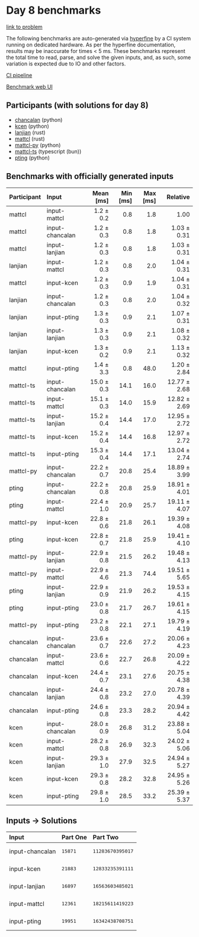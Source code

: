 # Day 8 benchmarks

[link to problem](https://adventofcode.com/2023/day/8)

The following benchmarks are auto-generated via
[hyperfine](https://github.com/sharkdp/hyperfine) by a CI system running on
dedicated hardware. As per the hyperfine documentation, results may be
inaccurate for times < 5 ms. These benchmarks represent the total time to read,
parse, and solve the given inputs, and, as such, some variation is expected due
to IO and other factors.

[CI pipeline](http://ci.papercode.net:8080/teams/main/pipelines/aoc2023)

[Benchmark web UI](https://aoc.ancalagon.black)


## Participants (with solutions for day 8)

- [chancalan](https://github.com/chancalan/aoc2023) (python)
- [kcen](https://github.com/kcen/aoc2023) (python)
- [lanjian](https://github.com/lanjian/aoc-2023) (rust)
- [mattcl](https://github.com/mattcl/aoc2023) (rust)
- [mattcl-py](https://github.com/mattcl/aoc2023-py) (python)
- [mattcl-ts](https://github.com/mattcl/aoc2023-js) (typescript (bun))
- [pting](https://github.com/pting/aoc2023) (python)


## Benchmarks with officially generated inputs

| Participant | Input | Mean [ms] | Min [ms] | Max [ms] | Relative |
|:---|:---|---:|---:|---:|---:|
| mattcl | input-mattcl | 1.2 ± 0.2 | 0.8 | 1.8 | 1.00 |
| mattcl | input-chancalan | 1.2 ± 0.3 | 0.8 | 1.8 | 1.03 ± 0.31 |
| mattcl | input-lanjian | 1.2 ± 0.3 | 0.8 | 1.8 | 1.03 ± 0.31 |
| lanjian | input-mattcl | 1.2 ± 0.3 | 0.8 | 2.0 | 1.04 ± 0.31 |
| mattcl | input-kcen | 1.2 ± 0.3 | 0.9 | 1.9 | 1.04 ± 0.31 |
| lanjian | input-chancalan | 1.2 ± 0.3 | 0.8 | 2.0 | 1.04 ± 0.32 |
| lanjian | input-pting | 1.3 ± 0.3 | 0.9 | 2.1 | 1.07 ± 0.31 |
| lanjian | input-lanjian | 1.3 ± 0.3 | 0.9 | 2.1 | 1.08 ± 0.32 |
| lanjian | input-kcen | 1.3 ± 0.2 | 0.9 | 2.1 | 1.13 ± 0.32 |
| mattcl | input-pting | 1.4 ± 3.3 | 0.8 | 48.0 | 1.20 ± 2.84 |
| mattcl-ts | input-chancalan | 15.0 ± 0.3 | 14.1 | 16.0 | 12.77 ± 2.68 |
| mattcl-ts | input-mattcl | 15.1 ± 0.3 | 14.0 | 15.9 | 12.82 ± 2.69 |
| mattcl-ts | input-lanjian | 15.2 ± 0.4 | 14.4 | 17.0 | 12.95 ± 2.72 |
| mattcl-ts | input-kcen | 15.2 ± 0.4 | 14.4 | 16.8 | 12.97 ± 2.72 |
| mattcl-ts | input-pting | 15.3 ± 0.4 | 14.4 | 17.1 | 13.04 ± 2.74 |
| mattcl-py | input-chancalan | 22.2 ± 0.7 | 20.8 | 25.4 | 18.89 ± 3.99 |
| pting | input-chancalan | 22.2 ± 0.8 | 20.8 | 25.9 | 18.91 ± 4.01 |
| pting | input-mattcl | 22.4 ± 1.0 | 20.9 | 25.7 | 19.11 ± 4.07 |
| mattcl-py | input-kcen | 22.8 ± 0.6 | 21.8 | 26.1 | 19.39 ± 4.08 |
| pting | input-kcen | 22.8 ± 0.7 | 21.8 | 25.9 | 19.41 ± 4.10 |
| mattcl-py | input-lanjian | 22.9 ± 0.8 | 21.5 | 26.2 | 19.48 ± 4.13 |
| mattcl-py | input-mattcl | 22.9 ± 4.6 | 21.3 | 74.4 | 19.51 ± 5.65 |
| pting | input-lanjian | 22.9 ± 0.9 | 21.9 | 26.2 | 19.53 ± 4.15 |
| pting | input-pting | 23.0 ± 0.8 | 21.7 | 26.7 | 19.61 ± 4.15 |
| mattcl-py | input-pting | 23.2 ± 0.8 | 22.1 | 27.1 | 19.79 ± 4.19 |
| chancalan | input-chancalan | 23.6 ± 0.7 | 22.6 | 27.2 | 20.06 ± 4.23 |
| chancalan | input-mattcl | 23.6 ± 0.6 | 22.7 | 26.8 | 20.09 ± 4.22 |
| chancalan | input-kcen | 24.4 ± 0.7 | 23.1 | 27.6 | 20.75 ± 4.38 |
| chancalan | input-lanjian | 24.4 ± 0.8 | 23.2 | 27.0 | 20.78 ± 4.39 |
| chancalan | input-pting | 24.6 ± 0.8 | 23.3 | 28.2 | 20.94 ± 4.42 |
| kcen | input-chancalan | 28.0 ± 0.9 | 26.8 | 31.2 | 23.88 ± 5.04 |
| kcen | input-mattcl | 28.2 ± 0.8 | 26.9 | 32.3 | 24.02 ± 5.06 |
| kcen | input-lanjian | 29.3 ± 1.0 | 27.9 | 32.5 | 24.94 ± 5.27 |
| kcen | input-kcen | 29.3 ± 0.8 | 28.2 | 32.8 | 24.95 ± 5.26 |
| kcen | input-pting | 29.8 ± 1.0 | 28.5 | 33.2 | 25.39 ± 5.37 |


## Inputs -> Solutions

| Input | Part One | Part Two |
|:---|:---|:---|
|input-chancalan|<pre>15871</pre>|<pre>11283670395017</pre>|
|input-kcen|<pre>21883</pre>|<pre>12833235391111</pre>|
|input-lanjian|<pre>16897</pre>|<pre>16563603485021</pre>|
|input-mattcl|<pre>12361</pre>|<pre>18215611419223</pre>|
|input-pting|<pre>19951</pre>|<pre>16342438708751</pre>|